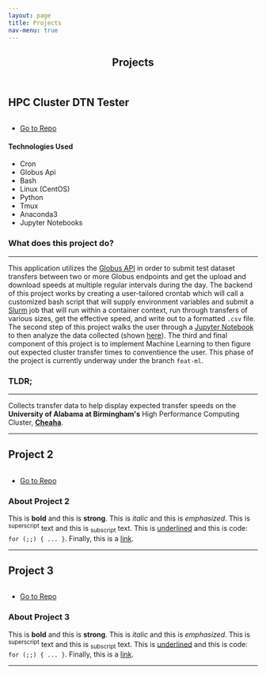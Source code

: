 ```yaml
---
layout: page
title: Projects
nav-menu: true
---
```


<!-- Main -->
<div id="main" class="alt">

<!-- One -->
<section id="one">
		<header class="major">
			<h1>Projects</h1>
		</header>

<!-- Content -->
<h2 id="content">HPC Cluster DTN Tester</h2>
<div class="row 200%">
	<div class="6u 12u$(medium)">
<span class="image fit"><img src="{% link assets/images/globus_trans.jpg %}" alt="" /></span>

<ul class="actions fit">
	<li><a href="https://gitlab.rc.uab.edu/mmoo97/DTN_tests" target="_blank" class="button special fit">Go to Repo</a></li>
</ul>
<h4>Technologies Used</h4>
<ul>
    <li>Cron</li>
    <li>Globus Api</li>
    <li>Bash</li>
    <li>Linux (CentOS)</li>
    <li>Python</li>
    <li>Tmux</li>
    <li>Anaconda3</li>
    <li>Jupyter Notebooks</li>
</ul>
</div>
<div class="6u$ 12u$(medium)">
<h3>What does this project do?</h3>
<hr />
<p>This application utilizes the <a href="https://www.globus.org/" target="_blank">Globus API</a> in order to submit test 
dataset transfers between two or more Globus endpoints and get the upload and download speeds
at multiple regular intervals during the day. The backend of this project works by creating a user-tailored crontab which 
will call a customized bash script that will supply environment variables and submit a 
<a href="https://slurm.schedmd.com/overview.html" target="_blank">Slurm</a> job that will run within a container context, 
run through transfers of various sizes, get the effective speed, and write out to a formatted <code>.csv</code> file.
The second step of this project walks the user through a <a href="https://jupyter.org/" target="_blank">Jupyter Notebook</a>
to then analyze the data collected (shown <a href="https://gitlab.rc.uab.edu/mmoo97/DTN_tests/-/blob/v1.0.0/publish/DTN_notebook.ipynb" target="_blank">here</a>).
The third and final component of this project is to implement Machine Learning to then figure out expected cluster transfer times
to conventience the user. This phase of the project is currently underway under the branch <code>feat-ml</code>. </p>
<h3>TLDR;</h3>
<hr />
<p>Collects transfer data to help display expected transfer speeds on the <b>University of Alabama at Birmingham's</b> High 
Performance Computing Cluster, <b><a href="https://www.uab.edu/it/home/research-computing/cheaha" target="_blank">Cheaha</a></b>.
</p>

</div>
</div>
<hr />

<h2 id="content">Project 2</h2>
<div class="row 200%">
	<div class="6u 12u$(medium)">
<span class="image fit"><img src="{% link assets/images/pic03.jpg %}" alt="" /></span>

<ul class="actions fit">
	<li><a href="#" target="_blank" class="button special fit">Go to Repo</a></li>
</ul>
</div>
<div class="6u$ 12u$(medium)">
<h3>About Project 2</h3>
<p>This is <b>bold</b> and this is <strong>strong</strong>. This is <i>italic</i> and this is <em>emphasized</em>.
This is <sup>superscript</sup> text and this is <sub>subscript</sub> text.
This is <u>underlined</u> and this is code: <code>for (;;) { ... }</code>.
Finally, this is a <a href="#">link</a>.</p>
</div>
</div>
<hr />


<h2 id="content">Project 3</h2>
<div class="row 200%">
	<div class="6u 12u$(medium)">
<span class="image fit"><img src="{% link assets/images/pic03.jpg %}" alt="" /></span>

<ul class="actions fit">
	<li><a href="#" target="_blank" class="button special fit">Go to Repo</a></li>
</ul>
</div>
<div class="6u$ 12u$(medium)">
<h3>About Project 3</h3>
<p>This is <b>bold</b> and this is <strong>strong</strong>. This is <i>italic</i> and this is <em>emphasized</em>.
This is <sup>superscript</sup> text and this is <sub>subscript</sub> text.
This is <u>underlined</u> and this is code: <code>for (;;) { ... }</code>.
Finally, this is a <a href="#">link</a>.</p>
</div>
</div>
<hr />